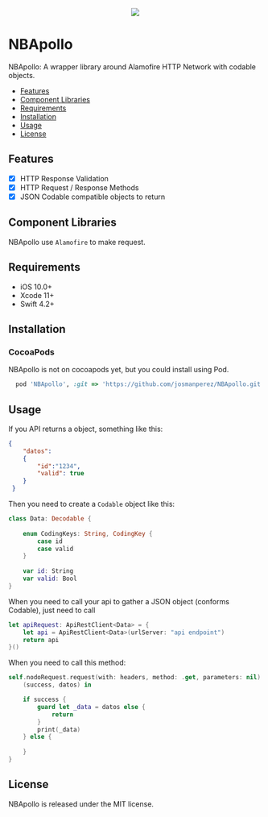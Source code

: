 <p align="center">
<img src="https://i.imgur.com/7M3CvDR.png)"/></p>

# NBApollo

NBApollo: A wrapper library around Alamofire HTTP Network with codable objects.

- [Features](#features)
- [Component Libraries](#component-libraries)
- [Requirements](#requirements)
- [Installation](#installation)
- [Usage](#usage)
- [License](#license)

## Features

- [x] HTTP Response Validation
- [x] HTTP Request / Response Methods
- [x] JSON Codable compatible objects to return

## Component Libraries

NBApollo use ```Alamofire``` to make request. 

## Requirements

- iOS 10.0+
- Xcode 11+
- Swift 4.2+

## Installation

### CocoaPods

NBApollo is not on cocoapods yet, but you could install using Pod.

```ruby
  pod 'NBApollo', :git => 'https://github.com/josmanperez/NBApollo.git', :tag => '0.1.1'
```

## Usage

If you API returns a object, something like this:

```json
{
	"datos":
    {
    	"id":"1234",
        "valid": true
    }
 }
 ```

Then you need to create a ```Codable``` object like this:

```swift
class Data: Decodable {
    
    enum CodingKeys: String, CodingKey {
        case id
        case valid
    }
    
    var id: String
    var valid: Bool
}
```

When you need to call your api to gather a JSON object (conforms Codable), just need to call

```swift
let apiRequest: ApiRestClient<Data> = {
    let api = ApiRestClient<Data>(urlServer: "api endpoint")
    return api
}()
```

When you need to call this method:

```swift
self.nodoRequest.request(with: headers, method: .get, parameters: nil) { 
	(success, datos) in 

    if success {
        guard let _data = datos else {
            return
        }
        print(_data)
    } else {
        
    }
}

```

## License

NBApollo is released under the MIT license. 
